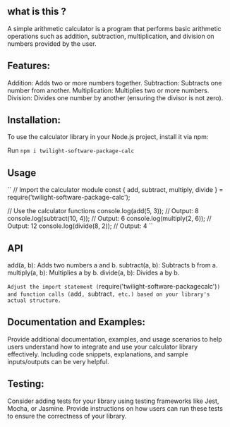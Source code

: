 ## what is this ?

A simple arithmetic calculator is a program that performs basic arithmetic operations such as addition, subtraction, multiplication, and division on numbers provided by the user.

## Features:

Addition: Adds two or more numbers together.
Subtraction: Subtracts one number from another.
Multiplication: Multiplies two or more numbers.
Division: Divides one number by another (ensuring the divisor is not zero).

## Installation:

To use the calculator library in your Node.js project, install it via npm:

Run `npm i twilight-software-package-calc`

## Usage

``
// Import the calculator module
const { add, subtract, multiply, divide } = require('twilight-software-package-calc');

// Use the calculator functions
console.log(add(5, 3)); // Output: 8
console.log(subtract(10, 4)); // Output: 6
console.log(multiply(2, 6)); // Output: 12
console.log(divide(8, 2)); // Output: 4
``

## API

add(a, b): Adds two numbers a and b.
subtract(a, b): Subtracts b from a.
multiply(a, b): Multiplies a by b.
divide(a, b): Divides a by b.


`Adjust the import statement (`require('twilight-software-packagecalc')`) and function calls (`add`, `subtract`, etc.) based on your library's actual structure.`


## Documentation and Examples:
Provide additional documentation, examples, and usage scenarios to help users understand how to integrate and use your calculator library effectively. Including code snippets, explanations, and sample inputs/outputs can be very helpful.


## Testing:
Consider adding tests for your library using testing frameworks like Jest, Mocha, or Jasmine. Provide instructions on how users can run these tests to ensure the correctness of your library.
